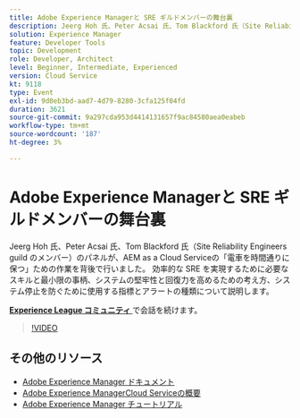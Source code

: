 ```yaml
---
title: Adobe Experience Managerと SRE ギルドメンバーの舞台裏
description: Jeerg Hoh 氏、Peter Acsai 氏、Tom Blackford 氏（Site Reliability Engineers guild のメンバー）のパネルが、AEM as a Cloud Serviceの「電車を時間通りに保つ」ための作業を背後で行いました。 効率的な SRE を実現するために必要なスキルと最小限の事柄、システムの堅牢性と回復力を高めるための考え方、システム停止を防ぐために使用する指標とアラートの種類について説明します。
solution: Experience Manager
feature: Developer Tools
topic: Development
role: Developer, Architect
level: Beginner, Intermediate, Experienced
version: Cloud Service
kt: 9118
type: Event
exl-id: 9d0eb3bd-aad7-4d79-8280-3cfa125f04fd
duration: 3621
source-git-commit: 9a297cda953d4414131657f9ac84580aea0eabeb
workflow-type: tm+mt
source-wordcount: '187'
ht-degree: 3%

---
```


# Adobe Experience Managerと SRE ギルドメンバーの舞台裏

Jeerg Hoh 氏、Peter Acsai 氏、Tom Blackford 氏（Site Reliability Engineers guild のメンバー）のパネルが、AEM as a Cloud Serviceの「電車を時間通りに保つ」ための作業を背後で行いました。 効率的な SRE を実現するために必要なスキルと最小限の事柄、システムの堅牢性と回復力を高めるための考え方、システム停止を防ぐために使用する指標とアラートの種類について説明します。

**[Experience League コミュニティ ](https://adobe.ly/2WoCVOU)** で会話を続けます。

>[!VIDEO](https://video.tv.adobe.com/v/337527/?quality=12&learn=on&hidetitle=true)

## その他のリソース

- [Adobe Experience Manager ドキュメント ](https://experienceleague.adobe.com/docs/experience-manager-cloud-service.html)
- [Adobe Experience ManagerCloud Serviceの概要 ](https://experienceleague.adobe.com/docs/experience-manager-cloud-service/overview/home.html)
- [Adobe Experience Manager チュートリアル](https://experienceleague.adobe.com/docs/experience-manager-tutorials.html)
